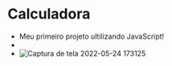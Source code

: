 # Calculadora

- Meu primeiro projeto ultilizando JavaScript!
- 
- ![Captura de tela 2022-05-24 173125](https://user-images.githubusercontent.com/95291756/170128774-fccb5833-4954-46fd-9cb7-ef3f76583dfe.png)
